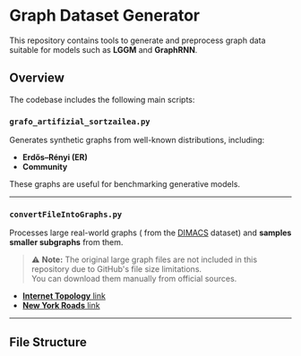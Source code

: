 # Graph Dataset Generator

This repository contains tools to generate and preprocess graph data suitable for models such as **LGGM** and **GraphRNN**.

## Overview

The codebase includes the following main scripts:

### `grafo_artifizial_sortzailea.py`

Generates synthetic graphs from well-known distributions, including:

- **Erdős–Rényi (ER)**
- **Community**

These graphs are useful for benchmarking generative models.

---

### `convertFileIntoGraphs.py`

Processes large real-world graphs ( from the [DIMACS](https://dimacs.rutgers.edu/programs/challenge/) dataset) and **samples smaller subgraphs** from them. 

> ⚠️ **Note:** The original large graph files are not included in this repository due to GitHub's file size limitations.  
You can download them manually from official sources.

- [**Internet Topology** link](https://snap.stanford.edu/data/as-Skitter.html)
- [**New York Roads** link](http://www.dis.uniroma1.it/~challenge9/download.shtml)

---

## File Structure

